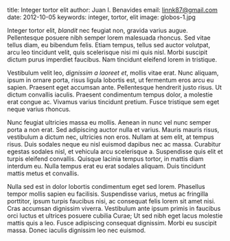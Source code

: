 title: Integer tortor elit
author: Juan I. Benavides
email: linnk87@gmail.com
date: 2012-10-05
keywords: integer, tortor, elit
image: globos-1.jpg

Integer tortor elit, *blandit* nec feugiat non, gravida varius augue. Pellentesque posuere nibh semper lorem malesuada rhoncus. Sed vitae tellus diam, eu bibendum felis. Etiam tempus, tellus sed auctor volutpat, arcu leo tincidunt velit, quis scelerisque nisi mi quis nisl. Morbi suscipit dictum purus imperdiet faucibus. Nam tincidunt eleifend lorem in tristique.

Vestibulum velit leo, *dignissim* *a* *laoreet* *et*, mollis vitae erat. Nunc aliquam, ipsum in ornare porta, risus ligula lobortis est, ut fermentum eros arcu eu sapien. Praesent eget accumsan ante. Pellentesque hendrerit justo risus. Ut dictum convallis iaculis. Praesent condimentum tempus dolor, a molestie erat congue ac. Vivamus varius tincidunt pretium. Fusce tristique sem eget neque varius rhoncus.

Nunc feugiat ultricies massa eu mollis. Aenean in nunc vel nunc semper porta a non erat. Sed adipiscing auctor nulla et varius. Mauris mauris risus, vestibulum a dictum nec, ultricies non eros. Nullam at sem elit, at tempus risus. Duis sodales neque eu nisl euismod dapibus nec ac massa. Curabitur egestas sodales nisl, et vehicula arcu scelerisque a. Suspendisse quis elit et turpis eleifend convallis. Quisque lacinia tempus tortor, in mattis diam interdum eu. Nulla tempus erat eu erat sodales aliquam. Duis tincidunt mattis metus et convallis.

Nulla sed est in dolor lobortis condimentum eget sed lorem. Phasellus tempor mollis sapien eu facilisis. Suspendisse varius, metus ac fringilla porttitor, ipsum turpis faucibus nisi, ac consequat felis lorem sit amet nisi. Cras accumsan dignissim viverra. Vestibulum ante ipsum primis in faucibus orci luctus et ultrices posuere cubilia Curae; Ut sed nibh eget lacus molestie mattis quis a leo. Fusce adipiscing consequat dignissim. Morbi eu suscipit massa. Donec iaculis dignissim leo nec euismod.